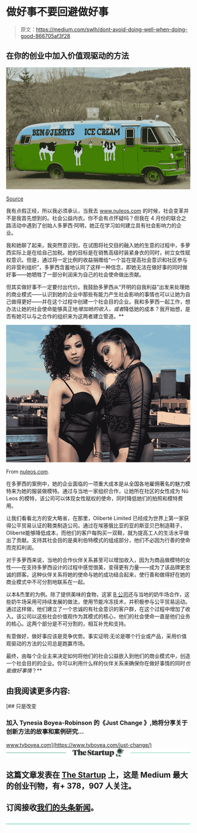 # 做好事不要回避做好事

> 原文：<https://medium.com/swlh/dont-avoid-doing-well-when-doing-good-866705af3f28>

## 在你的创业中加入价值观驱动的方法

![](img/18e0665b1d6f7ca2789084e2c0bd7f0a.png)

[Source](https://pixabay.com/en/america-new-england-vermont-1425151/)

我有点假正经，所以我必须承认，当我去 www.nuleos.com 的时候，社会变革并不是我首先想到的。社会公益内衣。你不会有点怀疑吗？但我在 4 月份的联合之路活动中遇到了创始人多萝西·阿明，她正在学习如何建立具有社会影响力的企业。

我和她聊了起来，我突然意识到，在试图将社交目的融入她的生意的过程中，多萝西实际上是在给自己加税。她的目标是在销售高级时装紧身衣的同时，树立女性赋权意识。但是，通过将一定比例的收益捐赠给“一个旨在提高社会意识和社区参与的非营利组织”，多萝西含蓄地认同了这样一种信念，即她无法在做好事的同时做好事——她牺牲了一部分利润来为自己的社会使命做出贡献。

但其实做好事不一定要付出代价。我鼓励多萝西从“开明的自我利益”出发来处理她的商业模式——认识到她的企业中那些有能力产生社会影响的事情也可以让她为自己做得更好——并在这个过程中创建一个社会目的企业。我和多萝西一起工作，想办法让她的社会使命能够真正地*增加她的收入，或者*降低她的成本？我开始想，是否有她可以与之合作的组织来为这两者建立管道。**

![](img/62ddd741ce4f0ce8f59816a82feae458.png)

From [nuleos.com](http://nuleos.com/lookbook.html).

在多萝西的案例中，她的企业面临的一项重大成本是从全国各地雇佣著名的魅力模特来为她的服装做模特。通过与当地一家组织合作，让她所在社区的女性成为 Nū Leos 的模特，该公司可以体现女性赋权的使命，同时降低她们的拍照和模特费用。

让我们看看北方的安大略省，在那里，Oliberté Limited 已经成为世界上第一家获得公平贸易认证的鞋类制造公司。通过在埃塞俄比亚的亚的斯亚贝巴制造鞋子，Oliberté能够降低成本，而他们的客户每购买一双鞋，就为提高工人的生活水平做出了贡献。支持其社会目的是奥利伯特模式的组成部分，他们不必因为行善的使命而克扣利润。

对于多萝西来说，当地的合作伙伴关系甚至可以增加收入，因为为商品做模特的女性——在支持多萝西设计的过程中感觉很美，变得更有力量——成为了该品牌更忠诚的顾客。这种伙伴关系将她的使命与她的成功结合起来，使行善和做得好在她的商业模式中不可分割地联系在一起。

以本&杰里的为例。除了提供美味的食物，这家 [B 公司](https://medium.com/u/9ca20fe7192d?source=post_page-----866705af3f28--------------------------------)还与当地的奶牛场合作，这些奶牛场采用可持续发展的做法，使用节能冷冻技术，并积极参与公平贸易运动。通过这样做，他们建立了一个忠诚的有社会意识的客户群，在这个过程中增加了收入。该公司以这些社会价值观作为其模式的核心，他们的社会使命一直是他们业务的核心。这两个部分是不可分割的，相互补充和支持。

有意做好，做好事应该是竞争优势。事实证明:无论是哪个行业或产品，采用价值观驱动的方法的公司总是跑赢市场。

最终，由每个企业主来决定如何将他们的社会公益嵌入到他们的商业模式中，创造一个社会目的的企业。你可以利用什么样的伙伴关系来确保你在做好事情的同时*也能做好事情*？**

## 由我阅读更多内容:

[](https://www.tyboyea.com/just-change/) [## 只是改变

### 加入 Tynesia Boyea-Robinson 的《Just Change 》,她将分享关于创新方法的故事和案例研究…

www.tyboyea.com](https://www.tyboyea.com/just-change/) [![](img/308a8d84fb9b2fab43d66c117fcc4bb4.png)](https://medium.com/swlh)

## 这篇文章发表在 [The Startup](https://medium.com/swlh) 上，这是 Medium 最大的创业刊物，有+ 378，907 人关注。

## 订阅接收[我们的头条新闻](http://growthsupply.com/the-startup-newsletter/)。

[![](img/b0164736ea17a63403e660de5dedf91a.png)](https://medium.com/swlh)
